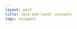```yaml
---
layout: post
title: Java mid-level concepts
tags: snippets
---
```


<script src="https://gist.github.com/selimslab/639d12b92ce427370e3323118f11679d.js"></script>
